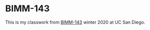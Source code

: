 # BIMM-143

This is my classwork from [BIMM-143](https://bioboot.github.io/bimm143_W20/lectures/#11) winter 2020 at UC San Diego.
 